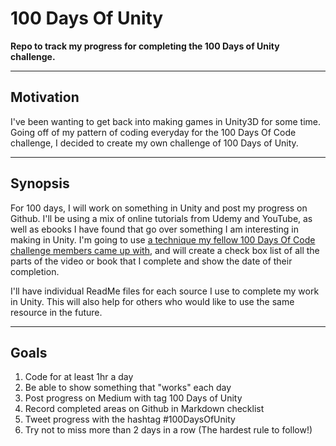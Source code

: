 # 100 Days Of Unity
**Repo to track my progress for completing the 100 Days of Unity challenge.**
___
## Motivation
I've been wanting to get back into making games in Unity3D for some time. Going off of my pattern of coding everyday for the 100 Days Of Code challenge, I decided to create my own challenge of 100 Days of Unity. 
___
## Synopsis
For 100 days, I will work on something in Unity and post my progress on Github. I'll be using a mix of online tutorials from Udemy and YouTube, as well as ebooks I have found that go over something I am interesting in making in Unity. I'm going to use [a technique my fellow 100 Days Of Code challenge members came up with](https://twitter.com/pilifdz/status/962853781036703744), and will create a check box list of all the parts of the video or book that I complete and show the date of their completion. 

I'll have individual ReadMe files for each source I use to complete my work in Unity. This will also help for others who would like to use the same resource in the future. 
___
## Goals
1. Code for at least 1hr a day
2. Be able to show something that "works" each day
3. Post progress on Medium with tag 100 Days of Unity
4. Record completed areas on Github in Markdown checklist
5. Tweet progress with the hashtag #100DaysOfUnity
6. Try not to miss more than 2 days in a row (The hardest rule to follow!)
